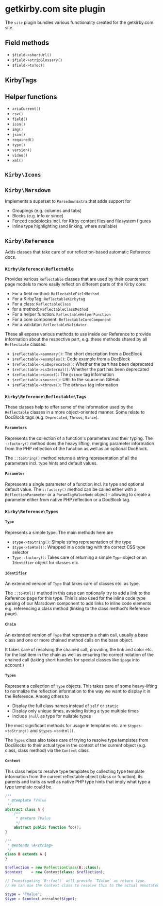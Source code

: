 # getkirby.com site plugin

The `site` plugin bundles various functionality created for the getkirby.com site.

## Field methods

- `$field->shortUrl()`
- `$field->stripGlossary()`
- `$field->toToc()`

## KirbyTags

## Helper functions

- `ariaCurrent()`
- `csv()`
- `field()`
- `icon()`
- `img()`
- `json()`
- `required()`
- `type()`
- `version()`
- `video()`
- `xml()`

## `Kirby\Icons`

## `Kirby\Marsdown`

Implements a superset to `ParsedownExtra` that adds support for

- Groupings (e.g. columns and tabs)
- Blocks (e.g. info or since)
- Fenced codeblocks incl. for Kirby content files and filesystem figures
- Inline type highlighting (and linking, where available)

## `Kirby\Reference`

Adds classes that take care of our reflection-based automatic Reference docs.

### `Kirby\Reference\Reflectable`

Provides various `Reflectable` classes that are used by their counterpart page models to more easily reflect on different parts of the Kirby core:

- For a field method: `ReflectableFieldMethod`
- For a KirbyTag: `ReflectableKirbytag`
- For a class: `ReflectableClass`
- for a method: `ReflectableClassMethod`
- For a helper function: `ReflectableHelperFunction`
- For a core component: `ReflectableCoreComponent`
- For a validator: `ReflectableValidator`

These all expose various methods to use inside our Reference to provide information about the respective part, e.g. these methods shared by all `Reflectable` classes:

- `$reflectable->summary()`: The short description from a DocBlock
- `$reflectable->examples()`: Code example from a DocBlock
- `$reflectable->isDeprecated()`: Whether the part has been deprecated
- `$reflectable->isInternal()`: Whether the part has been deprecated
- `$reflectable->since()`: The `@since` tag information
- `$reflectable->source()`: URL to the source on GitHub
- `$reflectable->throws()`: The `@throws` tag information

### `Kirby\Reference\Reflectable\Tags`

These classes help to offer some of the information used by the `Reflectable` classes in a more object-oriented manner. Some relate to DocBlock tags (e.g. `Deprecated`, `Throws`, `Since`).

#### `Parameters`

Represents the collection of a function's parameters and their typing. The `::factory()` method does the heavy lifting, merging parameter information from the PHP reflection of the function as well as an optional DocBlock.

The `::toString()` method returns a string representation of all the parameters incl. type hints and default values.

#### `Parameter`

Represents a single parameter of a function incl. its type and optional default value. The `::factory()` method can be called either with a `ReflectionParameter` or a `ParamTagValueNode` object - allowing to create a parameter either from native PHP reflection or a DocBlock tag.

### `Kirby\Reference\Types`

#### `Type`

Represents a simple type. The main methods here are

- `$type->toString()`: Simple string representation of the type
- `$type->toHtml()`: Wrapped in a code tag with the correct CSS type selector
- `Type::factory()`: Takes care of returning a simple `Type` object or an `Identifier` object for classes etc.

#### `Identifier`

An extended version of `Type` that takes care of classes etc. as type.

The `::toHtml()` method in this case can optionally try to add a link to the Reference page for this type. This is also used for the inline code type parsing of our Marsdown component to add links to inline code elements e.g. referencing a class method (linking to the class method's Reference page).

#### `Chain`

An extended version of `Type` that represents a chain call, usually a base class and one or more chained method calls on the base object. 

It takes care of resolving the chained call, providing the link and color etc. for the last item in the chain as well as ensuring the correct notation of the chained call (taking short handles for special classes like `$page` into account.)

#### `Types`

Represent a collection of `Type` objects. This takes care of some heavy-lifting to normalize the reflection information to the way we want to display it in the Reference. Among others to

- Display the full class names instead of `self` or `static`
- Display only unique times, avoiding listing a type multiple times
- Include `|null` as type for nullable types

The most significant methods for usage in templates etc. are `$types->toString()` and `$types->toHtml()`.

The `Types` class also takes care of trying to resolve type templates from DocBlocks to their actual type in the context of the current object (e.g. class, class method) via the `Context` class.

#### `Context`

This class helps to resolve type templates by collecting type template information from the current reflectable object (class or function), its parents and traits as well as native PHP type hints that imply what type a type template could be.

```php
/**
 * @template TValue
 */
abstract class A {
	/**
	 * @return TValue
	 */
	abstract public function foo();
}

/**
 * @extends \A<string>
 */
class B extends A {
}

$reflection = new ReflectionClass(B::class);
$context    = new Context(class: $reflection);

// Investigating `B::foo()` will provide `TValue` as return type.
// We can use the Context class to resolve this to the actual annotated type:

$type = 'TValue';
$type = $context->resolve($type);
```

